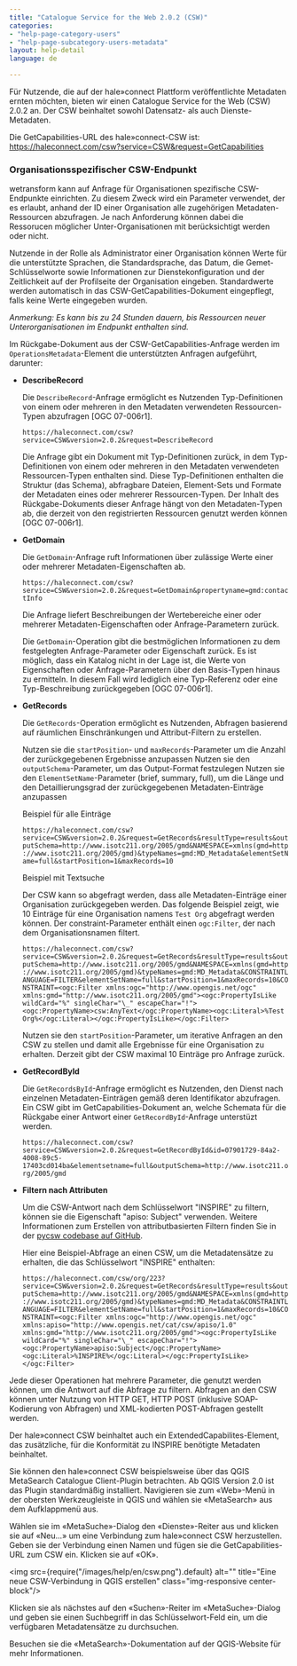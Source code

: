 ```yaml
---
title: "Catalogue Service for the Web 2.0.2 (CSW)"
categories:
- "help-page-category-users"
- "help-page-subcategory-users-metadata"
layout: help-detail
language: de

---
```


Für Nutzende, die auf der hale»connect Plattform veröffentlichte Metadaten ernten möchten, bieten wir einen Catalogue Service for the Web (CSW) 2.0.2 an. Der CSW beinhaltet sowohl Datensatz- als auch Dienste-Metadaten.

Die GetCapabilities-URL des hale»connect-CSW ist: https://haleconnect.com/csw?service=CSW&request=GetCapabilities

### **Organisationsspezifischer CSW-Endpunkt**
wetransform kann auf Anfrage für Organisationen spezifische CSW-Endpunkte einrichten. Zu diesem Zweck wird ein Parameter verwendet, der es erlaubt, anhand der ID einer Organisation alle zugehörigen Metadaten-Ressourcen abzufragen. Je nach Anforderung können dabei die Ressorucen möglicher Unter-Organisationen mit berücksichtigt werden oder nicht.

Nutzende in der Rolle als Administrator einer Organisation können Werte für die unterstützte Sprachen, die Standardsprache, das Datum, die Gemet-Schlüsselworte sowie Informationen zur Dienstekonfiguration und der Zeitlichkeit auf der Profilseite der Organisation eingeben. Standardwerte werden automatisch in das CSW-GetCapabilities-Dokument eingepflegt, falls keine Werte eingegeben wurden.

*Anmerkung: Es kann bis zu 24 Stunden dauern, bis Ressourcen neuer Unterorganisationen im Endpunkt enthalten sind.*

Im Rückgabe-Dokument aus der CSW-GetCapabilities-Anfrage werden im ``OperationsMetadata``-Element die unterstützten Anfragen aufgeführt, darunter:

* **DescribeRecord**

  Die ``DescribeRecord``-Anfrage ermöglicht es Nutzenden Typ-Definitionen von einem oder mehreren in den Metadaten verwendeten Ressourcen-Typen abzufragen [OGC 07-006r1].

    ``https://haleconnect.com/csw?service=CSW&version=2.0.2&request=DescribeRecord``

  Die Anfrage gibt ein Dokument mit Typ-Definitionen zurück, in dem Typ-Definitionen von einem oder mehreren in den Metadaten verwendeten Ressourcen-Typen enthalten sind. Diese Typ-Definitionen enthalten die Struktur (das Schema), abfragbare Dateien, Element-Sets und Formate der Metadaten eines oder mehrerer Ressourcen-Typen. Der Inhalt des Rückgabe-Dokuments dieser Anfrage hängt von den Metadaten-Typen ab, die derzeit von den registrierten Ressourcen genutzt werden können [OGC 07-006r1].

* **GetDomain**

  Die ``GetDomain``-Anfrage ruft Informationen über zulässige Werte einer oder mehrerer Metadaten-Eigenschaften ab.

    ``https://haleconnect.com/csw?service=CSW&version=2.0.2&request=GetDomain&propertyname=gmd:contactInfo``

  Die Anfrage liefert Beschreibungen der Wertebereiche einer oder mehrerer Metadaten-Eigenschaften oder Anfrage-Parametern zurück.

  Die ``GetDomain``-Operation gibt die bestmöglichen Informationen zu dem festgelegten Anfrage-Parameter oder Eigenschaft zurück. Es ist möglich, dass ein Katalog nicht in der Lage ist, die Werte von Eigenschaften oder Anfrage-Parametern über den Basis-Typen hinaus zu ermitteln. In diesem Fall wird lediglich eine Typ-Referenz oder eine Typ-Beschreibung zurückgegeben [OGC 07-006r1].

* **GetRecords**

  Die ``GetRecords``-Operation ermöglicht es Nutzenden, Abfragen basierend auf räumlichen Einschränkungen und Attribut-Filtern zu erstellen.

    Nutzen sie die ``startPosition``- und ``maxRecords``-Parameter um die Anzahl der zurückgegebenen Ergebnisse anzupassen
    Nutzen sie den ``outputSchema``-Parameter, um das Output-Format festzulegen
    Nutzen sie den ``ElementSetName``-Parameter (brief, summary, full), um die Länge und den Detaillierungsgrad der zurückgegebenen Metadaten-Einträge anzupassen

  Beispiel für alle Einträge

    ``https://haleconnect.com/csw?service=CSW&version=2.0.2&request=GetRecords&resultType=results&outputSchema=http://www.isotc211.org/2005/gmd&NAMESPACE=xmlns(gmd=http://www.isotc211.org/2005/gmd)&typeNames=gmd:MD_Metadata&elementSetName=full&startPosition=1&maxRecords=10``

  Beispiel mit Textsuche

  Der CSW kann so abgefragt werden, dass alle Metadaten-Einträge einer Organisation zurückgegeben werden. Das folgende Beispiel zeigt, wie 10 Einträge für eine Organisation namens ```Test Org``` abgefragt werden können. Der constraint-Parameter enthält einen ```ogc:Filter```, der nach dem Organisationsnamen filtert.

    ``https://haleconnect.com/csw?service=CSW&version=2.0.2&request=GetRecords&resultType=results&outputSchema=http://www.isotc211.org/2005/gmd&NAMESPACE=xmlns(gmd=http://www.isotc211.org/2005/gmd)&typeNames=gmd:MD_Metadata&CONSTRAINTLANGUAGE=FILTER&elementSetName=full&startPosition=1&maxRecords=10&CONSTRAINT=<ogc:Filter xmlns:ogc="http://www.opengis.net/ogc" xmlns:gmd="http://www.isotc211.org/2005/gmd"><ogc:PropertyIsLike wildCard="%" singleChar="\_" escapeChar="!"><ogc:PropertyName>csw:AnyText</ogc:PropertyName><ogc:Literal>%Test Org%</ogc:Literal></ogc:PropertyIsLike></ogc:Filter>``

  Nutzen sie den ``startPosition``-Parameter, um iterative Anfragen an den CSW zu stellen und damit alle Ergebnisse für eine Organisation zu erhalten. Derzeit gibt der CSW maximal 10 Einträge pro Anfrage zurück.

* **GetRecordById**

  Die ``GetRecordsById``-Anfrage ermöglicht es Nutzenden, den Dienst nach einzelnen Metadaten-Einträgen gemäß deren Identifikator abzufragen. Ein CSW gibt im GetCapabilities-Dokument an, welche Schemata für die Rückgabe einer Antwort einer ``GetRecordById``-Anfrage unterstüzt werden.

  ``https://haleconnect.com/csw?service=CSW&version=2.0.2&request=GetRecordById&id=07901729-84a2-4008-89c5-17403cd014ba&elementsetname=full&outputSchema=http://www.isotc211.org/2005/gmd``

* **Filtern nach Attributen**

  Um die CSW-Antwort nach dem Schlüsselwort "INSPIRE" zu filtern, können sie die Eigenschaft "apiso: Subject" verwenden. Weitere Informationen zum Erstellen von attributbasierten Filtern finden Sie in der [pycsw codebase auf GitHub](https://github.com/geopython/pycsw/blob/70f1a19f764757a459501ae59f75982a50a14acb/pycsw/plugins/profiles/apiso/apiso.py#L65).

  Hier eine Beispiel-Abfrage an einen CSW, um die Metadatensätze zu erhalten, die das Schlüsselwort "INSPIRE" enthalten:

  ``https://haleconnect.com/csw/org/223?service=CSW&version=2.0.2&request=GetRecords&resultType=results&outputSchema=http://www.isotc211.org/2005/gmd&NAMESPACE=xmlns(gmd=http://www.isotc211.org/2005/gmd)&typeNames=gmd:MD_Metadata&CONSTRAINTLANGUAGE=FILTER&elementSetName=full&startPosition=1&maxRecords=10&CONSTRAINT=<ogc:Filter xmlns:ogc="http://www.opengis.net/ogc" xmlns:apiso="http://www.opengis.net/cat/csw/apiso/1.0" xmlns:gmd="http://www.isotc211.org/2005/gmd"><ogc:PropertyIsLike wildCard="%" singleChar="\_" escapeChar="!"><ogc:PropertyName>apiso:Subject</ogc:PropertyName><ogc:Literal>%INSPIRE%</ogc:Literal></ogc:PropertyIsLike></ogc:Filter>``

Jede dieser Operationen hat mehrere Parameter, die genutzt werden können, um die Antwort auf die Abfrage zu filtern. Abfragen an den CSW können unter Nutzung von HTTP GET, HTTP POST (inklusive SOAP-Kodierung von Abfragen) und XML-kodierten POST-Abfragen gestellt werden.

Der hale»connect CSW beinhaltet auch ein ExtendedCapabilites-Element, das zusätzliche, für die Konformität zu INSPIRE benötigte Metadaten beinhaltet.

Sie können den hale»connect CSW beispielsweise über das QGIS MetaSearch Catalogue Client-Plugin betrachten. Ab QGIS Version 2.0 ist das Plugin standardmäßig installiert. Navigieren sie zum &laquo;Web&raquo;-Menü in der obersten Werkzeugleiste in QGIS und wählen sie &laquo;MetaSearch&raquo; aus dem Aufklappmenü aus.

Wählen sie im &laquo;MetaSuche&raquo;-Dialog den &laquo;Dienste&raquo;-Reiter aus und klicken sie auf &laquo;Neu...&raquo; um eine Verbindung zum hale»connect CSW herzustellen. Geben sie der Verbindung einen Namen und fügen sie die GetCapabilities-URL zum CSW ein. Klicken sie auf &laquo;OK&raquo;.

<img src={require("/images/help/en/csw.png").default} alt="" title="Eine neue CSW-Verbindung in QGIS erstellen" class="img-responsive center-block"/>

Klicken sie als nächstes auf den &laquo;Suchen&raquo;-Reiter im &laquo;MetaSuche&raquo;-Dialog und geben sie einen Suchbegriff in das Schlüsselwort-Feld ein, um die verfügbaren Metadatensätze zu durchsuchen.

Besuchen sie die &laquo;MetaSearch&raquo;-Dokumentation auf der QGIS-Website für mehr Informationen.

